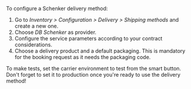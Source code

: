 To configure a Schenker delivery method:

1.  Go to *Inventory \> Configuration \> Delivery \> Shipping methods*
    and create a new one.
2.  Choose *DB Schenker* as provider.
3.  Configure the service parameters according to your contract
    considerations.
4.  Choose a delivery product and a default packaging. This is mandatory
    for the booking request as it needs the packaging code.

To make tests, set the carrier environment to test from the smart
button. Don't forget to set it to production once you're ready to use
the delivery method!
